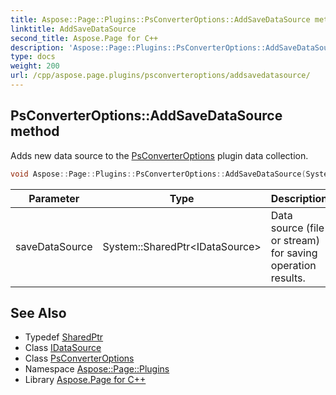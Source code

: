 ```yaml
---
title: Aspose::Page::Plugins::PsConverterOptions::AddSaveDataSource method
linktitle: AddSaveDataSource
second_title: Aspose.Page for C++
description: 'Aspose::Page::Plugins::PsConverterOptions::AddSaveDataSource method. Adds new data source to the PsConverterOptions plugin data collection in C++.'
type: docs
weight: 200
url: /cpp/aspose.page.plugins/psconverteroptions/addsavedatasource/
---
```

## PsConverterOptions::AddSaveDataSource method


Adds new data source to the [PsConverterOptions](../) plugin data collection.

```cpp
void Aspose::Page::Plugins::PsConverterOptions::AddSaveDataSource(System::SharedPtr<IDataSource> saveDataSource) override
```


| Parameter | Type | Description |
| --- | --- | --- |
| saveDataSource | System::SharedPtr\<IDataSource\> | Data source (file or stream) for saving operation results. |

## See Also

* Typedef [SharedPtr](../../../system/sharedptr/)
* Class [IDataSource](../../idatasource/)
* Class [PsConverterOptions](../)
* Namespace [Aspose::Page::Plugins](../../)
* Library [Aspose.Page for C++](../../../)
